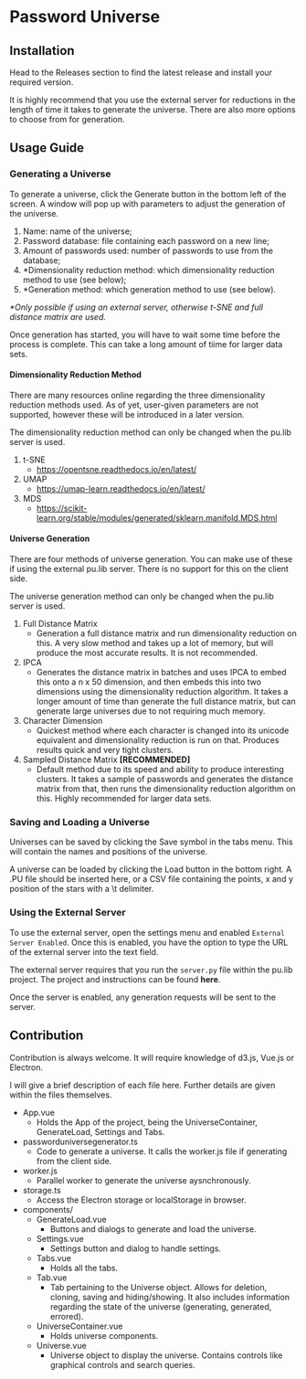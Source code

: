# Password Universe

## Installation
Head to the Releases section to find the latest release and install your required version.

It is highly recommend that you use the external server for reductions in the length of time it takes to generate the universe. There are also more options to choose from for generation.

## Usage Guide

### Generating a Universe

To generate a universe, click the Generate button in the bottom left of the screen. A window will pop up with parameters to adjust the generation of the universe.

1. Name: name of the universe;
2. Password database: file containing each password on a new line;
3. Amount of passwords used: number of passwords to use from the database;
4. *Dimensionality reduction method: which dimensionality reduction method to use (see below);
5. *Generation method: which generation method to use (see below).

*\*Only possible if using an external server, otherwise t-SNE and full distance matrix are used.*

Once generation has started, you will have to wait some time before the process is complete. This can take a long amount of tiime for larger data sets.

#### Dimensionality Reduction Method

There are many resources online regarding the three dimensionality reduction methods used. As of yet, user-given parameters are not supported, however these will be introduced in a later version.

The dimensionality reduction method can only be changed when the pu.lib server is used.

1. t-SNE
    - https://opentsne.readthedocs.io/en/latest/
2. UMAP
    - https://umap-learn.readthedocs.io/en/latest/
3. MDS
    - https://scikit-learn.org/stable/modules/generated/sklearn.manifold.MDS.html

#### Universe Generation

There are four methods of universe generation. You can make use of these if using the external pu.lib server. There is no support for this on the client side.

The universe generation method can only be changed when the pu.lib server is used.

1. Full Distance Matrix 
    - Generation a full distance matrix and run dimensionality reduction on this. A very slow method and takes up a lot of memory, but will produce the most accurate results. It is not recommended.
2. IPCA 
    - Generates the distance matrix in batches and uses IPCA to embed this onto a n x 50 dimension, and then embeds this into two dimensions using the dimensionality reduction algorithm. It takes a longer amount of time than generate the full distance matrix, but can generate large universes due to not requiring much memory.
3. Character Dimension
    - Quickest method where each character is changed into its unicode equivalent and dimensionality reduction is run on that. Produces results quick and very tight clusters.
4. Sampled Distance Matrix **[RECOMMENDED]**
    - Default method due to its speed and ability to produce interesting clusters. It takes a sample of passwords and generates the distance matrix from that, then runs the dimensionality reduction algorithm on this. Highly recommended for larger data sets.

### Saving and Loading a Universe

Universes can be saved by clicking the Save symbol in the tabs menu. This will contain the names and positions of the universe.

A universe can be loaded by clicking the Load button in the bottom right. A .PU file should be inserted here, or a CSV file containing the points, x and y position of the stars with a \t delimiter.

### Using the External Server

To use the external server, open the settings menu and enabled `External Server Enabled`. Once this is enabled, you have the option to type the URL of the external server into the text field.

The external server requires that you run the `server.py` file within the pu.lib project. The project and instructions can be found **here**.

Once the server is enabled, any generation requests will be sent to the server.

## Contribution

Contribution is always welcome. It will require knowledge of d3.js, Vue.js or Electron.

I will give a brief description of each file here. Further details are given within the files themselves.
- App.vue
    - Holds the App of the project, being the UniverseContainer, GenerateLoad, Settings and Tabs.
- passworduniversegenerator.ts
    - Code to generate a universe. It calls the worker.js file if generating from the client side.
- worker.js
    - Parallel worker to generate the universe aysnchronously.
- storage.ts
    - Access the Electron storage or localStorage in browser.
- components/
    - GenerateLoad.vue
        - Buttons and dialogs to generate and load the universe.
    - Settings.vue
        - Settings button and dialog to handle settings.
    - Tabs.vue
        - Holds all the tabs.
    - Tab.vue
        - Tab pertaining to the Universe object. Allows for deletion, cloning, saving and hiding/showing. It also includes information regarding the state of the universe (generating, generated, errored).
    - UniverseContainer.vue
        - Holds universe components.
    - Universe.vue
        - Universe object to display the universe. Contains controls like graphical controls and search queries.